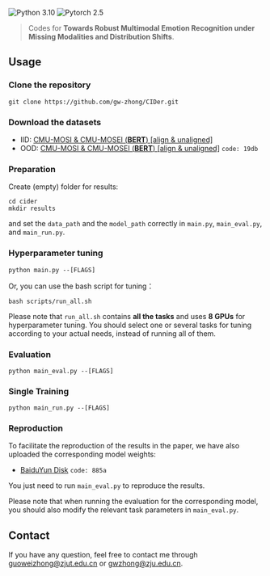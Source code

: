 ![Python 3.10](https://img.shields.io/badge/python-3.10-green)
![Pytorch 2.5](https://img.shields.io/badge/pytorch-2.5-orange)

>Codes for **Towards Robust Multimodal Emotion Recognition under Missing Modalities and Distribution Shifts**.

## Usage
### Clone the repository
    git clone https://github.com/gw-zhong/CIDer.git
### Download the datasets
+ IID: [CMU-MOSI & CMU-MOSEI (**BERT**) [align & unaligned]](https://github.com/thuiar/MMSA)
+ OOD: [CMU-MOSI & CMU-MOSEI (**BERT**) [align & unaligned]](https://pan.baidu.com/s/1Ob3VY5j1Vz1pIaJ_k_bq9Q) `code: 19db`
### Preparation
Create (empty) folder for results:
 ```
cd cider
 mkdir results
```
and set the `data_path` and the `model_path` correctly in `main.py`, `main_eval.py`, and `main_run.py`.
### Hyperparameter tuning
 ```
python main.py --[FLAGS]
 ```
Or, you can use the bash script for tuning：
 ```
bash scripts/run_all.sh
 ```
Please note that `run_all.sh` contains **all the tasks** and uses **8 GPUs** for hyperparameter tuning. You should select one or several tasks for tuning according to your actual needs, instead of running all of them.
### Evaluation
```
python main_eval.py --[FLAGS]
 ```
### Single Training
```
python main_run.py --[FLAGS]
 ```
### Reproduction
To facilitate the reproduction of the results in the paper, we have also uploaded the corresponding model weights:
- [BaiduYun Disk](https://pan.baidu.com/s/1mHIpZvG0lRYiIrv4xuN3bQ) `code: 885a`

You just need to run `main_eval.py` to reproduce the results.

Please note that when running the evaluation for the corresponding model, you should also modify the relevant task parameters in `main_eval.py`.
## Contact
If you have any question, feel free to contact me through [guoweizhong@zjut.edu.cn](guoweizhong@zjut.edu.cn) or [gwzhong@zju.edu.cn](gwzhong@zju.edu.cn).
